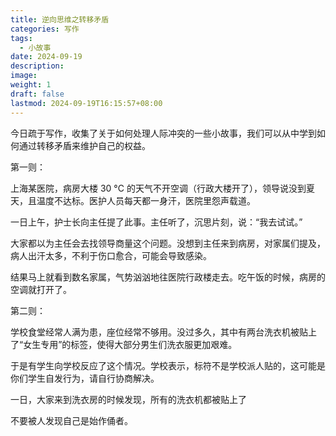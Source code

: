 ```yaml
---
title: 逆向思维之转移矛盾
categories: 写作
tags:
  - 小故事
date: 2024-09-19
description: 
image: 
weight: 1
draft: false
lastmod: 2024-09-19T16:15:57+08:00
---
```

今日疏于写作，收集了关于如何处理人际冲突的一些小故事，我们可以从中学到如何通过转移矛盾来维护自己的权益。

第一则：

上海某医院，病房大楼 30 °C 的天气不开空调（行政大楼开了），领导说没到夏天，且温度不达标。医护人员每天都一身汗，医院里怨声载道。

一日上午，护士长向主任提了此事。主任听了，沉思片刻，说：“我去试试。”

大家都以为主任会去找领导商量这个问题。没想到主任来到病房，对家属们提及，病人出汗太多，不利于伤口愈合，可能会导致感染。

结果马上就看到数名家属，气势汹汹地往医院行政楼走去。吃午饭的时候，病房的空调就打开了。


第二则：

学校食堂经常人满为患，座位经常不够用。没过多久，其中有两台洗衣机被贴上了“女生专用”的标签，使得大部分男生们洗衣服更加艰难。

于是有学生向学校反应了这个情况。学校表示，标符不是学校派人贴的，这可能是你们学生自发行为，请自行协商解决。

一日，大家来到洗衣房的时候发现，所有的洗衣机都被贴上了

不要被人发现自己是始作俑者。

